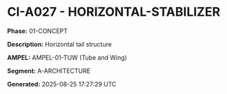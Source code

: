# CI-A027 - HORIZONTAL-STABILIZER

**Phase:** 01-CONCEPT

**Description:** Horizontal tail structure

**AMPEL:** AMPEL-01-TUW (Tube and Wing)

**Segment:** A-ARCHITECTURE

**Generated:** 2025-08-25 17:27:29 UTC
